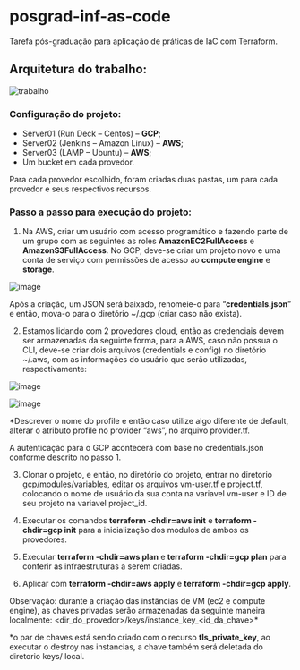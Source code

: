 # posgrad-inf-as-code
Tarefa pós-graduação para aplicação de práticas de IaC com Terraform.

## Arquitetura do trabalho:
![trabalho](https://user-images.githubusercontent.com/80229794/202351584-c5b8e045-8005-4e02-9e81-67b688ec57ff.png)

### **Configuração do projeto**:  
* Server01 (Run Deck – Centos) – **GCP**;
* Server02 (Jenkins – Amazon Linux) – **AWS**;
* Server03 (LAMP – Ubuntu) – **AWS**;
* Um bucket em cada provedor.

Para cada provedor escolhido, foram criadas duas pastas, um para cada provedor e seus respectivos recursos.

### **Passo a passo para execução do projeto**:

1) Na AWS, criar um usuário com acesso programático e fazendo parte de um grupo com as seguintes as roles **AmazonEC2FullAccess** e **AmazonS3FullAccess**.
No GCP, deve-se criar um projeto novo e uma conta de serviço com permissões de acesso ao **compute engine** e **storage**.

![image](https://user-images.githubusercontent.com/80229794/203906523-2c6e241e-ac69-4114-bdc7-2ad61ee3042d.png)

Após a criação, um JSON será baixado, renomeie-o para “**credentials.json**” e então, mova-o 	para o diretório ~/.gcp (criar caso não exista).

2) Estamos lidando com 2 provedores cloud, então as credenciais devem ser armazenadas da 	seguinte forma, para a AWS, caso não possua o CLI, deve-se criar dois arquivos (credentials e config) no diretório ~/.aws, com as informações do usuário que serão utilizadas, respectivamente:

![image](https://user-images.githubusercontent.com/80229794/203906293-190607d9-04f6-4b7d-b5bd-3c21d7277676.png)

![image](https://user-images.githubusercontent.com/80229794/203906306-c328b4b4-697a-4d4b-b977-cbb863c3b6bb.png)

*Descrever o nome do profile e então caso utilize algo diferente de default, alterar o atributo profile 	no provider “aws”, no arquivo provider.tf. 

A autenticação para o GCP acontecerá com base no credentials.json conforme descrito no passo 1.


3) Clonar o projeto, e então, no diretório do projeto, entrar no diretorio 	gcp/modules/variables, editar os arquivos vm-user.tf e project.tf, colocando o nome de usuário da 	sua conta na variavel vm-user e ID de seu projeto na variavel project_id. 


4) Executar os comandos **terraform -chdir=aws init** e **terraform -chdir=gcp init** para a inicialização dos modulos de ambos os provedores.


5) Executar **terraform -chdir=aws plan** e **terraform -chdir=gcp plan** para conferir as infraestruturas a serem criadas.


6)  Aplicar com **terraform -chdir=aws apply** e **terraform -chdir=gcp apply**.

Observação: durante a criação das instâncias de VM (ec2 e compute engine), as chaves privadas 	serão armazenadas da seguinte maneira localmente: 	<dir_do_provedor>/keys/instance_key_<id_da_chave>*

*o par de chaves está sendo criado com o recurso **tls_private_key**, ao executar o destroy nas instancias, a chave também será deletada do diretorio keys/ local.
